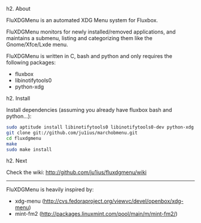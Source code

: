 h2. About

FluXDGMenu is an automated XDG Menu system for Fluxbox.

FluXDGMenu monitors for newly installed/removed applications,
and maintains a submenu, listing and categorizing them like the Gnome/Xfce/Lxde menu.

FluXDGMenu is written in C, bash and python and only requires the following packages:
- fluxbox
- libinotifytools0
- python-xdg

h2. Install

Install dependencies (assuming you already have fluxbox bash and python...):
```bash
sudo aptitude install libinotifytools0 libinotifytools0-dev python-xdg
git clone git://github.com/ju1ius/marchobmenu.git
cd fluxdgmenu
make
sudo make install
```

h2. Next

Check the wiki: http://github.com/ju1ius/fluxdgmenu/wiki


-----------------------------------------------------------------------
FluXDGMenu is heavily inspired by:

* xdg-menu (http://cvs.fedoraproject.org/viewvc/devel/openbox/xdg-menu)
* mint-fm2 (http://packages.linuxmint.com/pool/main/m/mint-fm2/)

